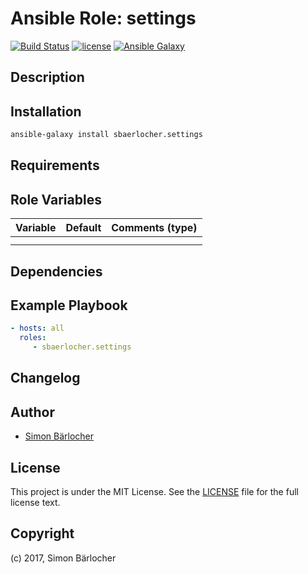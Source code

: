 # Ansible Role: settings

[![Build Status](https://travis-ci.org/sbaerlocher/ansible.settings.svg?branch=master)](https://travis-ci.org/sbaerlocher/ansible.settings) [![license](https://img.shields.io/github/license/mashape/apistatus.svg)](https://sbaerlo.ch/licence) [![Ansible Galaxy](http://img.shields.io/badge/ansible--galaxy-settings-blue.svg)](https://galaxy.ansible.com/sbaerlocher/settings)

## Description

## Installation

```bash
ansible-galaxy install sbaerlocher.settings
```

## Requirements

## Role Variables

| Variable             | Default     | Comments (type)                                   |
| :---                 | :---        | :---                                              |
| | | |
| | | |

## Dependencies

## Example Playbook

```yml
- hosts: all
  roles:
     - sbaerlocher.settings
```

## Changelog

## Author

* [Simon Bärlocher](https://sbaerlocher.ch)

## License

This project is under the MIT License. See the [LICENSE](https://sbaerlo.ch/licence) file for the full license text.

## Copyright

(c) 2017, Simon Bärlocher